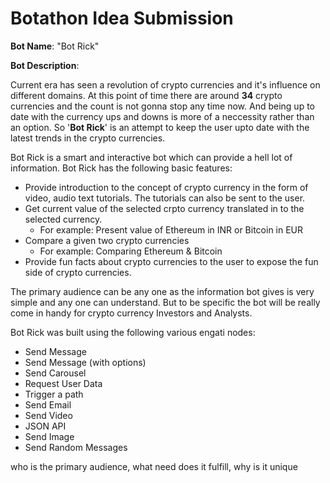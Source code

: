 # Botathon Idea Submission

**Bot Name**: "Bot Rick"

**Bot Description**:

Current era has seen a revolution of crypto currencies and it's influence on different domains. At this point of time there are around **34** crypto currencies and the count is not gonna stop any time now. And being up to date with the currency ups and downs is more of a neccessity rather than an option. So '**Bot Rick**' is an attempt to keep the user upto date with the latest trends in the crypto currencies.

Bot Rick is a smart and interactive bot which can provide a hell lot of information. Bot Rick has the following basic features:
- Provide introduction to the concept of crypto currency in the form of video, audio text tutorials. The tutorials can also be sent to the user. 
- Get current value of the selected crpto currency translated in to the selected currency.
    - For example: Present value of Ethereum in INR or Bitcoin in EUR
- Compare a given two crypto currencies
    - For example: Comparing Ethereum & Bitcoin
- Provide fun facts about crypto currencies to the user to expose the fun side of crypto currencies.

The primary audience can be any one as the information bot gives is very simple and any one can understand. But to be specific the bot will be really come in handy for crypto currency Investors and Analysts.  

Bot Rick was built using the following various engati nodes:
- Send Message
- Send Message (with options)
- Send Carousel
- Request User Data
- Trigger a path
- Send Email
- Send Video
- JSON API
- Send Image
- Send Random Messages

who is the primary audience, what need does it fulfill, why
is it unique
